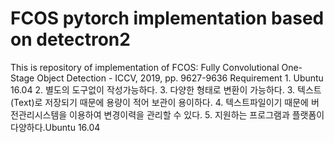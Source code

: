 # FCOS pytorch implementation based on detectron2 
This is repository of implementation of FCOS: Fully Convolutional One-Stage Object Detection - ICCV, 2019, pp. 9627-9636
Requirement 
	1. Ubuntu 16.04
	2. 별도의 도구없이 작성가능하다.
	3. 다양한 형태로 변환이 가능하다.
	3. 텍스트(Text)로 저장되기 때문에 용량이 적어 보관이 용이하다.
	4. 텍스트파일이기 때문에 버전관리시스템을 이용하여 변경이력을 관리할 수 있다.
	5. 지원하는 프로그램과 플랫폼이 다양하다.Ubuntu 16.04
